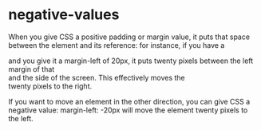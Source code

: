 # negative-values
When you give CSS a positive padding or margin value, it puts that space between the element and its reference: for instance, if you have a <div> and you give it a margin-left of 20px, it puts twenty pixels between the left margin of that <div> and the side of the screen. This effectively moves the <div> twenty pixels to the right.

If you want to move an element in the other direction, you can give CSS a negative value: margin-left: -20px will move the element twenty pixels to the left.
